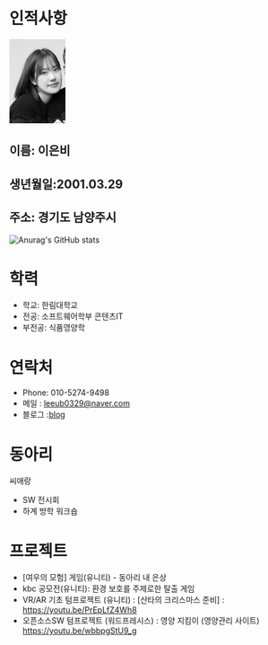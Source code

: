 # 인적사항

![alt text](eunbi11.jpg)

 
## 이름: 이은비
## 생년월일:2001.03.29

## 주소: 경기도 남양주시
![Anurag's GitHub stats](https://github-readme-stats.vercel.app/api?username=ub0329&show_icons=true&theme=merko)
 

# 학력
  - 학교: 한림대학교
  - 전공: 소프트웨어학부 콘텐츠IT
   - 부전공: 식품영양학

# 연락처
  - Phone: 010-5274-9498
  - 메일 : leeub0329@naver.com
  - 블로그 :[blog](https://blog.naver.com/leeub0329)

# 동아리
 씨애랑
 - SW 전시회
 - 하계 방학 워크숍
 # 프로젝트 
  - [여우의 모험] 게임(유니티) - 동아리 내 은상
  - kbc 공모전(유니티): 환경 보호를 주제로한 탈출 게임
  - VR/AR 기초 텀프로젝트 (유니티) : [산타의 크리스마스 준비] : https://youtu.be/PrEpLfZ4Wh8
  - 오픈소스SW 텀프로젝트 (워드프레시스) : 영양 지킴이 (영양관리 사이트) https://youtu.be/wbbpgStU9_g
  
